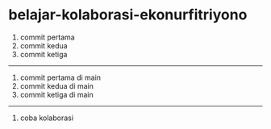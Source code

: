 # belajar-kolaborasi-ekonurfitriyono

1. commit pertama
2. commit kedua
3. commit ketiga

---

1. commit pertama di main
2. commit kedua di main
3. commit ketiga di main

---

1. coba kolaborasi
<br>
